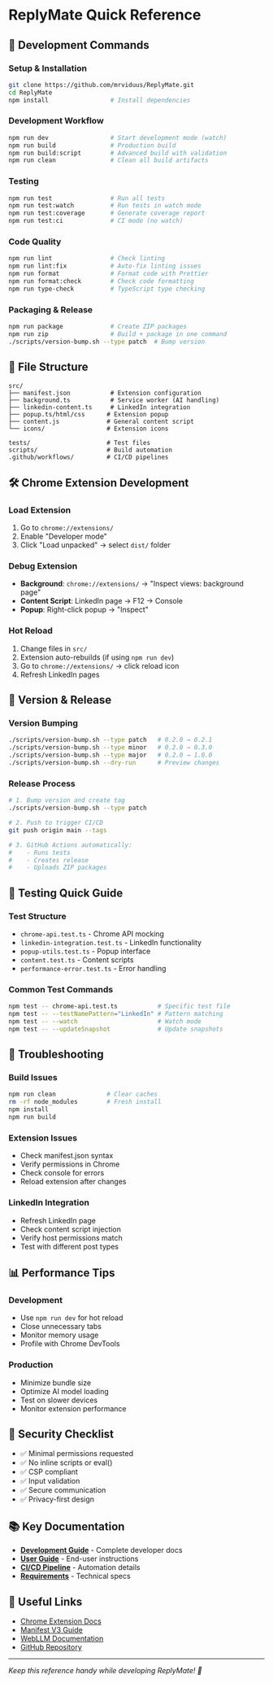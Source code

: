 # ReplyMate Quick Reference

## 🚀 Development Commands

### Setup & Installation
```bash
git clone https://github.com/mrviduus/ReplyMate.git
cd ReplyMate
npm install                 # Install dependencies
```

### Development Workflow
```bash
npm run dev                 # Start development mode (watch)
npm run build               # Production build
npm run build:script        # Advanced build with validation
npm run clean               # Clean all build artifacts
```

### Testing
```bash
npm run test                # Run all tests
npm run test:watch          # Run tests in watch mode
npm run test:coverage       # Generate coverage report
npm run test:ci             # CI mode (no watch)
```

### Code Quality
```bash
npm run lint                # Check linting
npm run lint:fix            # Auto-fix linting issues
npm run format              # Format code with Prettier
npm run format:check        # Check code formatting
npm run type-check          # TypeScript type checking
```

### Packaging & Release
```bash
npm run package             # Create ZIP packages
npm run zip                 # Build + package in one command
./scripts/version-bump.sh --type patch  # Bump version
```

## 📁 File Structure
```
src/
├── manifest.json           # Extension configuration
├── background.ts           # Service worker (AI handling)
├── linkedin-content.ts     # LinkedIn integration
├── popup.ts/html/css      # Extension popup
├── content.js             # General content script
└── icons/                 # Extension icons

tests/                     # Test files
scripts/                   # Build automation
.github/workflows/         # CI/CD pipelines
```

## 🛠️ Chrome Extension Development

### Load Extension
1. Go to `chrome://extensions/`
2. Enable "Developer mode" 
3. Click "Load unpacked" → select `dist/` folder

### Debug Extension
- **Background**: `chrome://extensions/` → "Inspect views: background page"
- **Content Script**: LinkedIn page → F12 → Console
- **Popup**: Right-click popup → "Inspect"

### Hot Reload
1. Change files in `src/`
2. Extension auto-rebuilds (if using `npm run dev`)
3. Go to `chrome://extensions/` → click reload icon
4. Refresh LinkedIn pages

## 🔄 Version & Release

### Version Bumping
```bash
./scripts/version-bump.sh --type patch   # 0.2.0 → 0.2.1
./scripts/version-bump.sh --type minor   # 0.2.0 → 0.3.0
./scripts/version-bump.sh --type major   # 0.2.0 → 1.0.0
./scripts/version-bump.sh --dry-run      # Preview changes
```

### Release Process
```bash
# 1. Bump version and create tag
./scripts/version-bump.sh --type patch

# 2. Push to trigger CI/CD
git push origin main --tags

# 3. GitHub Actions automatically:
#    - Runs tests
#    - Creates release
#    - Uploads ZIP packages
```

## 🧪 Testing Quick Guide

### Test Structure
- `chrome-api.test.ts` - Chrome API mocking
- `linkedin-integration.test.ts` - LinkedIn functionality
- `popup-utils.test.ts` - Popup interface
- `content.test.ts` - Content scripts
- `performance-error.test.ts` - Error handling

### Common Test Commands
```bash
npm test -- chrome-api.test.ts           # Specific test file
npm test -- --testNamePattern="LinkedIn" # Pattern matching
npm test -- --watch                      # Watch mode
npm test -- --updateSnapshot             # Update snapshots
```

## 🚨 Troubleshooting

### Build Issues
```bash
npm run clean              # Clear caches
rm -rf node_modules        # Fresh install
npm install
npm run build
```

### Extension Issues
- Check manifest.json syntax
- Verify permissions in Chrome
- Check console for errors
- Reload extension after changes

### LinkedIn Integration
- Refresh LinkedIn page
- Check content script injection
- Verify host permissions match
- Test with different post types

## 📊 Performance Tips

### Development
- Use `npm run dev` for hot reload
- Close unnecessary tabs
- Monitor memory usage
- Profile with Chrome DevTools

### Production
- Minimize bundle size
- Optimize AI model loading
- Test on slower devices
- Monitor extension performance

## 🔐 Security Checklist

- ✅ Minimal permissions requested
- ✅ No inline scripts or eval()
- ✅ CSP compliant
- ✅ Input validation
- ✅ Secure communication
- ✅ Privacy-first design

## 📚 Key Documentation

- **[Development Guide](DEVELOPMENT.md)** - Complete developer docs
- **[User Guide](USER_GUIDE.md)** - End-user instructions  
- **[CI/CD Pipeline](CICD.md)** - Automation details
- **[Requirements](docs/LinkedIn_ReplyMate_Requirements.md)** - Technical specs

## 🔗 Useful Links

- [Chrome Extension Docs](https://developer.chrome.com/docs/extensions/)
- [Manifest V3 Guide](https://developer.chrome.com/docs/extensions/mv3/)
- [WebLLM Documentation](https://mlc.ai/web-llm/)
- [GitHub Repository](https://github.com/mrviduus/ReplyMate)

---

*Keep this reference handy while developing ReplyMate! 🚀*

